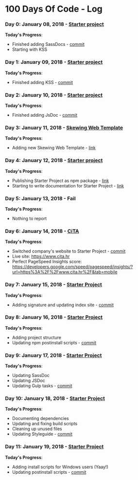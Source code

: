 # 100 Days Of Code - Log

### Day 0: January 08, 2018 - [Starter project]

**Today's Progress**:

- Finished adding SassDocs - [commit](https://github.com/maliMirkec/starter-project/commit/67aa514c47bd07e1412a67158dc56804d861cd1d)
- Starting with KSS

[Starter project]: https://github.com/maliMirkec/starter-project/tree/develop

### Day 1: January 09, 2018 - [Starter project]

**Today's Progress**:

- Finished adding KSS - [commit](https://github.com/maliMirkec/starter-project/commit/6c6db243ea43b22ee82363a55bbff7f853cb7255)

### Day 2: January 10, 2018 - [Starter project]

**Today's Progress**:

- Finished adding JsDoc - [commit](https://github.com/maliMirkec/starter-project/commit/0a140b3fc5def5c0eb3188e38e41aa8eb7851bd0)

### Day 3: January 11, 2018 - [Skewing Web Template]

**Today's Progress**:

- Adding new Skewing Web Template - [link](https://codepen.io/CiTA/pen/rpdaZe)

### Day 4: January 12, 2018 - [Starter project]

**Today's Progress**:

- Publishing Starter Project as npm package - [link](https://www.npmjs.com/package/starter-project)
- Starting to write documentation for Starter Project - [link](https://github.com/maliMirkec/starter-project/blob/master/README.md)

### Day 5: January 13, 2018 - Fail

**Today's Progress**:

- Nothing to report

### Day 6: January 14, 2018 - [CiTA]

**Today's Progress**:

- Switched company's website to Starter Project - [commit](https://github.com/maliMirkec/cita/commit/ae70e2b82d69d7f8a76c18dabe7a5af355419b37)
- Live site: https://www.cita.hr
- Perfect PageSpeed Insights score: https://developers.google.com/speed/pagespeed/insights/?url=https%3A%2F%2Fwww.cita.hr%2F&tab=mobile

### Day 7: January 15, 2018 - [Starter Project]

**Today's Progress**:

- Adding signature and updating index site - [commit](https://github.com/maliMirkec/starter-project/commit/434ec1fa9ecd5f9c5c1d5f24f533c188847a5dca)

### Day 8: January 16, 2018 - [Starter Project]

**Today's Progress**:

- Adding project structure
- Updating npm postinstall scripts - [commit](https://github.com/maliMirkec/starter-project/commit/6ba8117af6c998a289c5f9a0e6b7028a86733131)

### Day 9: January 17, 2018 - [Starter Project]

**Today's Progress**:

- Updating SassDoc
- Updating JSDoc
- Updating Gulp tasks - [commit](https://github.com/maliMirkec/starter-project/commit/d9921b2bc64a0765a5e01a746664de404737253c)

### Day 10: January 18, 2018 - [Starter Project]

**Today's Progress**:

- Documenting dependencies
- Updating and fixing build scripts
- Cleaning up unused files
- Updating Styleguide - [commit](https://github.com/maliMirkec/starter-project/commit/ca9df85900e2b5345d27329bcc99f172c97c89cc)

### Day 11: January 19, 2018 - [Starter Project]

**Today's Progress**:

- Adding install scripts for Windows users (Yaay!)
- Updating postinstall scripts - [commit](https://github.com/maliMirkec/starter-project/commit/ddb539b20e594f8aff2fc7b0682cf4f39ce2f941)

[Starter project]: https://github.com/maliMirkec/starter-project/tree/develop
[Skewing Web Template]: https://codepen.io/CiTA/full/rpdaZe/
[CiTA]: https://github.com/maliMirkec/cita

